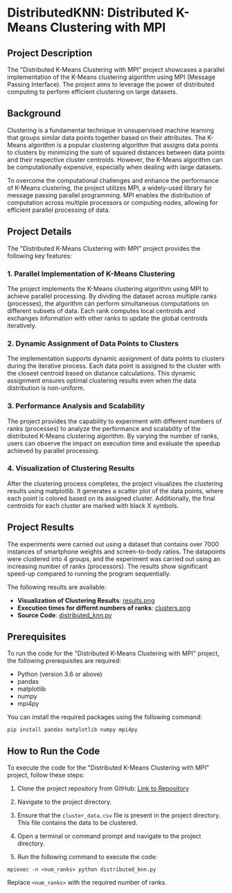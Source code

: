 # DistributedKNN: Distributed K-Means Clustering with MPI

## Project Description

The "Distributed K-Means Clustering with MPI" project showcases a parallel implementation of the K-Means clustering algorithm using MPI (Message Passing Interface). The project aims to leverage the power of distributed computing to perform efficient clustering on large datasets.

## Background

Clustering is a fundamental technique in unsupervised machine learning that groups similar data points together based on their attributes. The K-Means algorithm is a popular clustering algorithm that assigns data points to clusters by minimizing the sum of squared distances between data points and their respective cluster centroids. However, the K-Means algorithm can be computationally expensive, especially when dealing with large datasets.

To overcome the computational challenges and enhance the performance of K-Means clustering, the project utilizes MPI, a widely-used library for message passing parallel programming. MPI enables the distribution of computation across multiple processors or computing nodes, allowing for efficient parallel processing of data.

## Project Details

The "Distributed K-Means Clustering with MPI" project provides the following key features:

### 1. Parallel Implementation of K-Means Clustering

The project implements the K-Means clustering algorithm using MPI to achieve parallel processing. By dividing the dataset across multiple ranks (processes), the algorithm can perform simultaneous computations on different subsets of data. Each rank computes local centroids and exchanges information with other ranks to update the global centroids iteratively.

### 2. Dynamic Assignment of Data Points to Clusters

The implementation supports dynamic assignment of data points to clusters during the iterative process. Each data point is assigned to the cluster with the closest centroid based on distance calculations. This dynamic assignment ensures optimal clustering results even when the data distribution is non-uniform.

### 3. Performance Analysis and Scalability

The project provides the capability to experiment with different numbers of ranks (processes) to analyze the performance and scalability of the distributed K-Means clustering algorithm. By varying the number of ranks, users can observe the impact on execution time and evaluate the speedup achieved by parallel processing.

### 4. Visualization of Clustering Results

After the clustering process completes, the project visualizes the clustering results using matplotlib. It generates a scatter plot of the data points, where each point is colored based on its assigned cluster. Additionally, the final centroids for each cluster are marked with black X symbols.

## Project Results
The experiments were carried out using a dataset that contains over 7000 instances of smartphone weights and screen-to-body ratios. The datapoints were clustered into 4 groups, and the experiment was carried out using an increasing number of ranks (processors). The results show significant speed-up compared to running the program sequentially. 

The following results are available:

- **Visualization of Clustering Results**: [results.png](./clusters.png)
- **Execution times for differnt numbers of ranks**: [clusters.png](./results.png)
- **Source Code**: [distributed_knn.py](./distributed_knn.py)

## Prerequisites

To run the code for the "Distributed K-Means Clustering with MPI" project, the following prerequisites are required:

- Python (version 3.6 or above)
- pandas
- matplotlib
- numpy
- mpi4py

You can install the required packages using the following command:

```
pip install pandas matplotlib numpy mpi4py
```

## How to Run the Code

To execute the code for the "Distributed K-Means Clustering with MPI" project, follow these steps:

1. Clone the project repository from GitHub: [Link to Repository](https://github.com/your-username/your-repository)

2. Navigate to the project directory.

3. Ensure that the `cluster_data.csv` file is present in the project directory. This file contains the data to be clustered.

4. Open a terminal or command prompt and navigate to the project directory.

5. Run the following command to execute the code:

```
mpiexec -n <num_ranks> python distributed_knn.py
```

Replace `<num_ranks>` with the required number of ranks.

